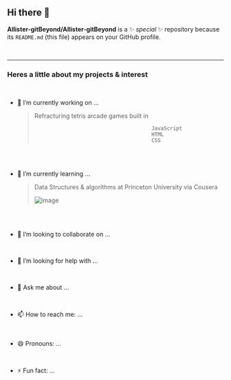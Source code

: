 ## Hi there 👋 


**Allister-gitBeyond/Allister-gitBeyond** is a ✨ _special_ ✨ repository because its `README.md` (this file) appears on your GitHub profile.

<br>

______________________________________________________________________________________________________________________________________________

### Heres a little about my projects & interest

<br>

- 🔭 I’m currently working on ...

  > Refracturing tetris arcade games built in
  > 
    >                                           JavaScript
    >                                           HTML
    >                                           CSS

  <br><br>

- 🌱 I’m currently learning ...

  > Data Structures & algorithms at Princeton University via Cousera
  >
    >  ![image](https://i0.wp.com/bdtechtalks.com/wp-content/uploads/2022/12/binary-code.jpg?resize=679%2C420&ssl=1)
  
  <br><br>

  

- 👯 I’m looking to collaborate on ...

  <br>


- 🤔 I’m looking for help with ...

  <br>


- 💬 Ask me about ...

  <br>


- 📫 How to reach me: ...

  <br>
  

- 😄 Pronouns: ...

  <br>


- ⚡ Fun fact: ...


  <br>


